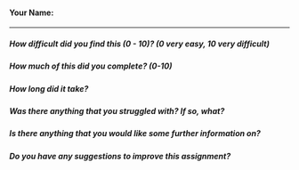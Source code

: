 #### Your Name:

---

##### How difficult did you find this (0 - 10)? (0 very easy, 10 very difficult)
##### How much of this did you complete? (0-10)
##### How long did it take?
##### Was there anything that you struggled with?  If so, what?
##### Is there anything that you would like some further information on?
#####  Do you have any suggestions to improve this assignment?
